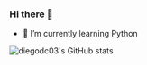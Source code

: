 ### Hi there 👋

  - 🌱 I’m currently learning Python


![diegodc03's GitHub stats](https://github-readme-stats.vercel.app/api?username=diegodc03&show_icons=true&theme=radical)


<!--
**diegodc03/diegodc03** is a ✨ _special_ ✨ repository because its `README.md` (this file) appears on your GitHub profile.

  - 🌱 I’m currently learning Python
  

Here are some ideas to get you started:

- 🔭 I’m currently working on ...
- 👯 I’m looking to collaborate on ...
- 🤔 I’m looking for help with ...
- 💬 Ask me about ...
- 📫 How to reach me: ...
- 😄 Pronouns: ...
- ⚡ Fun fact: ...
-->
